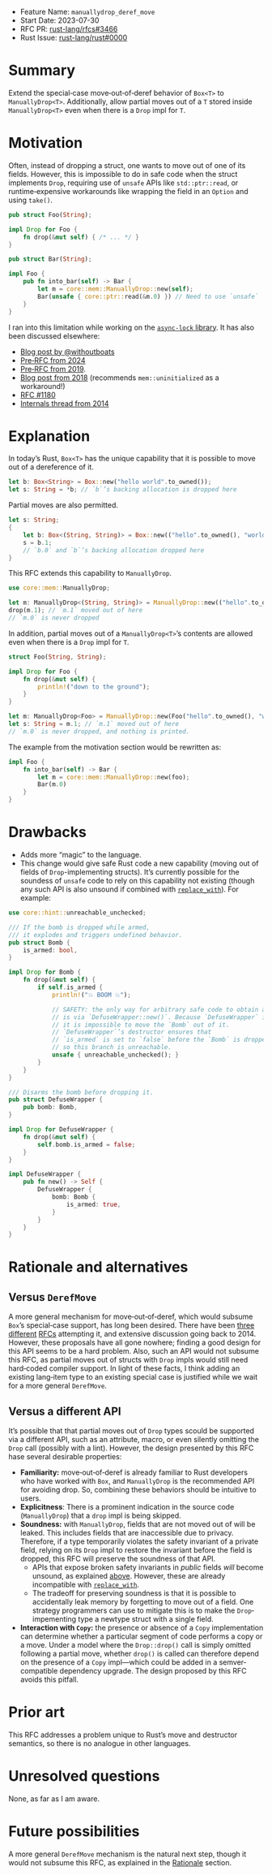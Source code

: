 - Feature Name: `manuallydrop_deref_move`
- Start Date: 2023-07-30
- RFC PR: [rust-lang/rfcs#3466](https://github.com/rust-lang/rfcs/pull/3466)
- Rust Issue: [rust-lang/rust#0000](https://github.com/rust-lang/rust/issues/0000)

# Summary

Extend the special‐case move‐out‐of‐deref behavior of `Box<T>` to
`ManuallyDrop<T>`. Additionally, allow partial moves out of a `T` stored inside
`ManuallyDrop<T>` even when there is a `Drop` impl for `T`.

# Motivation

Often, instead of dropping a struct, one wants to move out of one of its fields.
However, this is impossible to do in safe code when the struct implements
`Drop`, requiring use of `unsafe` APIs like `std::ptr::read`, or
runtime‐expensive workarounds like wrapping the field in an `Option` and using
`take()`.

```rust
pub struct Foo(String);

impl Drop for Foo {
    fn drop(&mut self) { /* ... */ }
}

pub struct Bar(String);

impl Foo {
    pub fn into_bar(self) -> Bar {
        let m = core::mem::ManuallyDrop::new(self);
        Bar(unsafe { core::ptr::read(&m.0) }) // Need to use `unsafe`
    }
}
```

I ran into this limitation while working on the [`async-lock` library](https://github.com/smol-rs/async-lock/blob/8045684f996b15b3dd9bfd621cfc3864d3760923/src/rwlock.rs#L879-L883).
It has also been discussed elsewhere:

- [Blog post by @withoutboats](https://without.boats/blog/ownership/#e0509)
- [Pre‐RFC from 2024](https://internals.rust-lang.org/t/destructuring-droppable-structs/20993)
- [Pre‐RFC from 2019](https://internals.rust-lang.org/t/pre-rfc-destructuring-values-that-impl-drop/10450).
- [Blog post from 2018](https://phaazon.net/blog/rust-no-drop) (recommends
  `mem::uninitialized` as a workaround!)
- [RFC #1180](https://github.com/rust-lang/rfcs/pull/1180)
- [Internals thread from 2014](https://internals.rust-lang.org/t/destructuring-structs-which-implement-drop/137)

# Explanation

In today’s Rust, `Box<T>` has the unique capability that it is possible to move
out of a dereference of it.

```rust
let b: Box<String> = Box::new("hello world".to_owned());
let s: String = *b; // `b`’s backing allocation is dropped here
```

Partial moves are also permitted.

```rust
let s: String;
{
    let b: Box<(String, String)> = Box::new(("hello".to_owned(), "world".to_owned()));
    s = b.1;
    // `b.0` and `b`’s backing allocation dropped here
}
```

This RFC extends this capability to `ManuallyDrop`.

```rust
use core::mem::ManuallyDrop;

let m: ManuallyDrop<(String, String)> = ManuallyDrop::new(("hello".to_owned(), "world".to_owned()));
drop(m.1); // `m.1` moved out of here
// `m.0` is never dropped
```

In addition, partial moves out of a `ManuallyDrop<T>`’s contents are allowed
even when there is a `Drop` impl for `T`.

```rust
struct Foo(String, String);

impl Drop for Foo {
    fn drop(&mut self) {
        println!("down to the ground");
    }
}

let m: ManuallyDrop<Foo> = ManuallyDrop::new(Foo("hello".to_owned(), "world".to_owned()));
let s: String = m.1; // `m.1` moved out of here
// `m.0` is never dropped, and nothing is printed.
```

The example from the motivation section would be rewritten as:

```rust
impl Foo {
    fn into_bar(self) -> Bar {
        let m = core::mem::ManuallyDrop::new(foo);
        Bar(m.0)
    }
}
```

# Drawbacks

- Adds more “magic” to the language.
- This change would give safe Rust code a new capability (moving out of fields
  of `Drop`-implementing structs). It’s currently possible for the soundess of
  `unsafe` code to rely on this capability not existing (though any such API is
  also unsound if combined with [`replace_with`](https://docs.rs/replace_with)).
  For example:

```rust
use core::hint::unreachable_unchecked;

/// If the bomb is dropped while armed,
/// it explodes and triggers undefined behavior.
pub struct Bomb {
    is_armed: bool,
}

impl Drop for Bomb {
    fn drop(&mut self) {
        if self.is_armed {
            println!("💥 BOOM 💥");

            // SAFETY: the only way for arbitrary safe code to obtain a `Bomb`
            // is via `DefuseWrapper::new()`. Because `DefuseWrapper` implements `Drop`,
            // it is impossible to move the `Bomb` out of it.
            // `DefuseWrapper`’s destructor ensures that
            // `is_armed` is set to `false` before the `Bomb` is dropped,
            // so this branch is unreachable.
            unsafe { unreachable_unchecked(); }
        }
    }
}

/// Disarms the bomb before dropping it.
pub struct DefuseWrapper {
    pub bomb: Bomb,
}

impl Drop for DefuseWrapper {
    fn drop(&mut self) {
        self.bomb.is_armed = false;
    }
}

impl DefuseWrapper {
    pub fn new() -> Self {
        DefuseWrapper {
            bomb: Bomb {
                is_armed: true,
            }
        }
    }
}
```

# Rationale and alternatives

## Versus `DerefMove`

A more general mechanism for move‐out‐of‐deref, which would subsume `Box`’s
special‐case support, has long been desired. There have been [three](https://github.com/rust-lang/rfcs/pull/178)
[different](https://github.com/rust-lang/rfcs/pull/1646) [RFCs](https://github.com/rust-lang/rfcs/pull/2439)
attempting it, and extensive discussion going back to 2014. However, these
proposals have all gone nowhere; finding a good design for this API seems to be
a hard problem. Also, such an API would not subsume this RFC, as partial moves
out of structs with `Drop` impls would still need hard‐coded compiler support.
In light of these facts, I think adding an existing lang‐item type to an
existing special case is justified while we wait for a more general `DerefMove`.

## Versus a different API

It’s possible that that partial moves out of `Drop` types scould be supported
via a different API, such as an attribute, macro, or even silently omitting the
`Drop` call (possibly with a lint). However, the design presented by this RFC
hase several desirable properties:

- **Familiarity:** move‐out‐of‐deref is already familiar to Rust developers who
  have worked with `Box`, and `ManuallyDrop` is the recommended API for avoiding
  drop. So, combining these behaviors should be intuitive to users.
- **Explicitness**: There is a prominent indication in the source code
  (`ManuallyDrop`) that a `drop` impl is being skipped.
- **Soundness:** with `ManuallyDrop`, fields that are not moved out of will be
  leaked. This includes fields that are inaccessible due to privacy. Therefore,
  if a type temporarily violates the safety invariant of a private field,
  relying on its `Drop` impl to restore the invariant before the field is
  dropped, this RFC will preserve the soundness of that API.
  - APIs that expose broken safety invariants in *public* fields *will* become
    unsound, as explained [above](#drawbacks). However, these are already
    incompatible with [`replace_with`](https://docs.rs/replace_with).
  - The tradeoff for preserving soundness is that it is possible to accidentally
    leak memory by forgetting to move out of a field. One strategy programmers
    can use to mitigate this is to make the `Drop`‐impementing type a newtype
    struct with a single field.
- **Interaction with `Copy`:** the presence or absence of a `Copy`
  implementation can determine whether a particular segment of code performs a
  copy or a move. Under a model where the `Drop::drop()` call is simply omitted
  following a partial move, whether `drop()` is called can therefore depend on
  the presence of a `Copy` impl—which could be added in a semver‐compatible
  dependency upgrade. The design proposed by this RFC avoids this pitfall.

# Prior art

This RFC addresses a problem unique to Rust’s move and destructor semantics, so
there is no analogue in other languages.

# Unresolved questions

None, as far as I am aware.

# Future possibilities

A more general `DerefMove` mechanism is the natural next step, though it would
not subsume this RFC, as explained in the [Rationale](#rationale-and-alternatives)
section.
